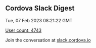 ## Cordova Slack Digest
Tue, 07 Feb 2023 08:21:22 GMT

[User count: 4743](https://cordova.slack.com/)


Join the conversation at [slack.cordova.io](http://slack.cordova.io/)
